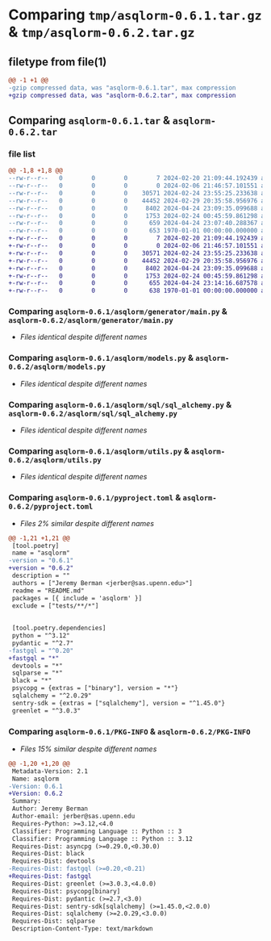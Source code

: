 # Comparing `tmp/asqlorm-0.6.1.tar.gz` & `tmp/asqlorm-0.6.2.tar.gz`

## filetype from file(1)

```diff
@@ -1 +1 @@
-gzip compressed data, was "asqlorm-0.6.1.tar", max compression
+gzip compressed data, was "asqlorm-0.6.2.tar", max compression
```

## Comparing `asqlorm-0.6.1.tar` & `asqlorm-0.6.2.tar`

### file list

```diff
@@ -1,8 +1,8 @@
--rw-r--r--   0        0        0        7 2024-02-20 21:09:44.192439 asqlorm-0.6.1/README.md
--rw-r--r--   0        0        0        0 2024-02-06 21:46:57.101551 asqlorm-0.6.1/asqlorm/__init__.py
--rw-r--r--   0        0        0    30571 2024-02-24 23:55:25.233638 asqlorm-0.6.1/asqlorm/generator/main.py
--rw-r--r--   0        0        0    44452 2024-02-29 20:35:58.956976 asqlorm-0.6.1/asqlorm/models.py
--rw-r--r--   0        0        0     8402 2024-04-24 23:09:35.099688 asqlorm-0.6.1/asqlorm/sql/sql_alchemy.py
--rw-r--r--   0        0        0     1753 2024-02-24 00:45:59.861298 asqlorm-0.6.1/asqlorm/utils.py
--rw-r--r--   0        0        0      659 2024-04-24 23:07:40.288367 asqlorm-0.6.1/pyproject.toml
--rw-r--r--   0        0        0      653 1970-01-01 00:00:00.000000 asqlorm-0.6.1/PKG-INFO
+-rw-r--r--   0        0        0        7 2024-02-20 21:09:44.192439 asqlorm-0.6.2/README.md
+-rw-r--r--   0        0        0        0 2024-02-06 21:46:57.101551 asqlorm-0.6.2/asqlorm/__init__.py
+-rw-r--r--   0        0        0    30571 2024-02-24 23:55:25.233638 asqlorm-0.6.2/asqlorm/generator/main.py
+-rw-r--r--   0        0        0    44452 2024-02-29 20:35:58.956976 asqlorm-0.6.2/asqlorm/models.py
+-rw-r--r--   0        0        0     8402 2024-04-24 23:09:35.099688 asqlorm-0.6.2/asqlorm/sql/sql_alchemy.py
+-rw-r--r--   0        0        0     1753 2024-02-24 00:45:59.861298 asqlorm-0.6.2/asqlorm/utils.py
+-rw-r--r--   0        0        0      655 2024-04-24 23:14:16.687578 asqlorm-0.6.2/pyproject.toml
+-rw-r--r--   0        0        0      638 1970-01-01 00:00:00.000000 asqlorm-0.6.2/PKG-INFO
```

### Comparing `asqlorm-0.6.1/asqlorm/generator/main.py` & `asqlorm-0.6.2/asqlorm/generator/main.py`

 * *Files identical despite different names*

### Comparing `asqlorm-0.6.1/asqlorm/models.py` & `asqlorm-0.6.2/asqlorm/models.py`

 * *Files identical despite different names*

### Comparing `asqlorm-0.6.1/asqlorm/sql/sql_alchemy.py` & `asqlorm-0.6.2/asqlorm/sql/sql_alchemy.py`

 * *Files identical despite different names*

### Comparing `asqlorm-0.6.1/asqlorm/utils.py` & `asqlorm-0.6.2/asqlorm/utils.py`

 * *Files identical despite different names*

### Comparing `asqlorm-0.6.1/pyproject.toml` & `asqlorm-0.6.2/pyproject.toml`

 * *Files 2% similar despite different names*

```diff
@@ -1,21 +1,21 @@
 [tool.poetry]
 name = "asqlorm"
-version = "0.6.1"
+version = "0.6.2"
 description = ""
 authors = ["Jeremy Berman <jerber@sas.upenn.edu>"]
 readme = "README.md"
 packages = [{ include = 'asqlorm' }]
 exclude = ["tests/**/*"]
 
 
 [tool.poetry.dependencies]
 python = "^3.12"
 pydantic = "^2.7"
-fastgql = "^0.20"
+fastgql = "*"
 devtools = "*"
 sqlparse = "*"
 black = "*"
 psycopg = {extras = ["binary"], version = "*"}
 sqlalchemy = "^2.0.29"
 sentry-sdk = {extras = ["sqlalchemy"], version = "^1.45.0"}
 greenlet = "^3.0.3"
```

### Comparing `asqlorm-0.6.1/PKG-INFO` & `asqlorm-0.6.2/PKG-INFO`

 * *Files 15% similar despite different names*

```diff
@@ -1,20 +1,20 @@
 Metadata-Version: 2.1
 Name: asqlorm
-Version: 0.6.1
+Version: 0.6.2
 Summary: 
 Author: Jeremy Berman
 Author-email: jerber@sas.upenn.edu
 Requires-Python: >=3.12,<4.0
 Classifier: Programming Language :: Python :: 3
 Classifier: Programming Language :: Python :: 3.12
 Requires-Dist: asyncpg (>=0.29.0,<0.30.0)
 Requires-Dist: black
 Requires-Dist: devtools
-Requires-Dist: fastgql (>=0.20,<0.21)
+Requires-Dist: fastgql
 Requires-Dist: greenlet (>=3.0.3,<4.0.0)
 Requires-Dist: psycopg[binary]
 Requires-Dist: pydantic (>=2.7,<3.0)
 Requires-Dist: sentry-sdk[sqlalchemy] (>=1.45.0,<2.0.0)
 Requires-Dist: sqlalchemy (>=2.0.29,<3.0.0)
 Requires-Dist: sqlparse
 Description-Content-Type: text/markdown
```

